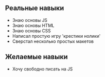 ## Реальные навыки
- Знаю основы JS
- Знаю основы HTML
- Знаю основы CSS
- Написал простую игру 'крестики нолики'
- Сверстал несколько простых макетов

## Желаемые навыки
- Хочу свободно писать на JS

